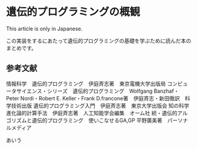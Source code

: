 # 遺伝的プログラミングの概観
This article is only in Japanese.

この実装をするにあたって遺伝的プログラミングの基礎を学ぶために読んだ本のまとめです。
## 参考文献
情報科学　遺伝的プログラミング　伊庭斉志著　東京電機大学出版局
コンピュータサイエンス・シリーズ　遺伝的プログラミング　Wolfgang Banzhaf・Peter Nordi・Robert E. Keller・Frank D.francone著　伊庭斉志・新田徹訳　科学技術出版
遺伝的プログラミング入門　伊庭斉志著　東京大学出版会
知の科学　進化論的計算手法　伊庭斉志著　人工知能学会編集　オーム社
続・遺伝的アルゴリズムと遺伝的プログラミング　使いこなせるGA,GP 平野廣美著　パーソナルメディア

あいう